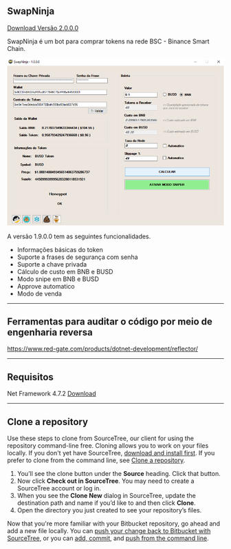 
## SwapNinja

[Download Versão 2.0.0.0 ](https://raw.githubusercontent.com/jwcelyo/SwapNinja/main/SwapNinjaSetup%202.0.0.0.exe)


SwapNinja é um bot para comprar tokens na rede BSC - Binance Smart Chain.

![alt text](https://raw.githubusercontent.com/jwcelyo/SwapNinja/main/print.png?raw=true)


A versão 1.9.0.0 tem  as seguintes funcionalidades.

* Informações básicas do token
* Suporte a frases de segurança com senha
* Suporte a chave privada
* Cálculo de custo em BNB e BUSD
* Modo snipe em BNB e BUSD
* Approve automatico 
* Modo de venda
---

## Ferramentas para auditar o código por meio de engenharia reversa

https://www.red-gate.com/products/dotnet-development/reflector/

---

## Requisitos 

Net Framework 4.7.2
[Download ](https://dotnet.microsoft.com/download/dotnet-framework/net472)

---
## Clone a repository

Use these steps to clone from SourceTree, our client for using the repository command-line free. Cloning allows you to work on your files locally. If you don't yet have SourceTree, [download and install first](https://www.sourcetreeapp.com/). If you prefer to clone from the command line, see [Clone a repository](https://confluence.atlassian.com/x/4whODQ).

1. You’ll see the clone button under the **Source** heading. Click that button.
2. Now click **Check out in SourceTree**. You may need to create a SourceTree account or log in.
3. When you see the **Clone New** dialog in SourceTree, update the destination path and name if you’d like to and then click **Clone**.
4. Open the directory you just created to see your repository’s files.

Now that you're more familiar with your Bitbucket repository, go ahead and add a new file locally. You can [push your change back to Bitbucket with SourceTree](https://confluence.atlassian.com/x/iqyBMg), or you can [add, commit,](https://confluence.atlassian.com/x/8QhODQ) and [push from the command line](https://confluence.atlassian.com/x/NQ0zDQ).